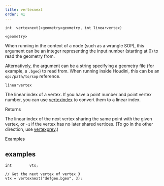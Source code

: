 ```yaml
---
title: vertexnext
order: 41
---
```

`int  vertexnext(<geometry>geometry, int linearvertex)`

`<geometry>`

When running in the context of a node (such as a wrangle SOP), this argument can be an integer representing the input number (starting at 0) to read the geometry from.

Alternatively, the argument can be a string specifying a geometry file (for example, a `.bgeo`) to read from. When running inside Houdini, this can be an `op:/path/to/sop` reference.

`linearvertex`

The linear index of a vertex.
If you have a point number and point vertex number, you can use [vertexindex](./vertexindex "Converts a primitive/vertex pair into a linear vertex.") to convert them to a linear index.

Returns

The linear index of the next vertex sharing the same point with the given vertex,
or `-1` if the vertex has no later shared vertices.
(To go in the other direction, use [vertexprev](./vertexprev "Returns the linear vertex number of the previous vertex sharing a point with a given vertex.").)

Examples

## examples

```vex
int        vtx;

// Get the next vertex of vertex 3
vtx = vertexnext("defgeo.bgeo", 3);

```
